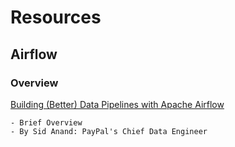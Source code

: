 # Resources

## Airflow
### Overview
[Building (Better) Data Pipelines with Apache Airflow](https://www.youtube.com/watch?v=6eNiCLanXJY)
    
    - Brief Overview
    - By Sid Anand: PayPal's Chief Data Engineer
